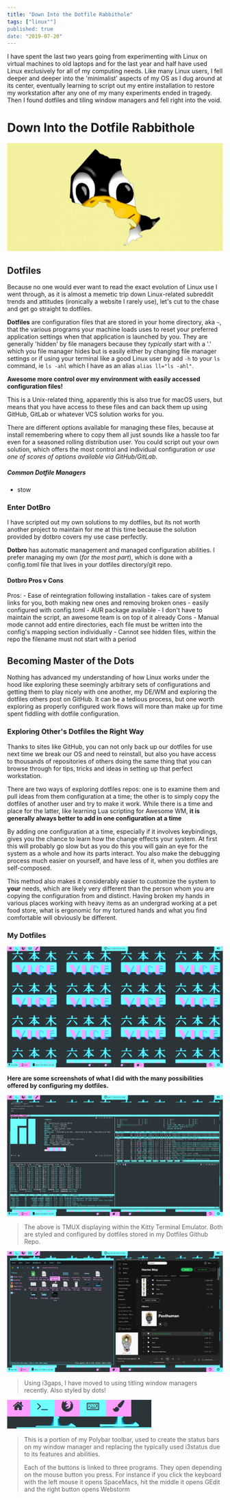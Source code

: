 ```yaml
---
title: "Down Into the Dotfile Rabbithole"
tags: ["linux""]
published: true
date: "2019-07-20"
---
```

I have spent the last two years going from experimenting with Linux on virtual machines 
to old laptops and for the last year and half have used Linux exclusively for all of my
computing needs. Like many Linux users, I fell deeper and deeper into the 'minimalist'
aspects of my OS as I dug around at its center, eventually learning to script out my 
entire installation to restore my workstation after any one of my many experiments ended in 
tragedy. Then I found dotfiles and tiling window managers and fell right into the void. 

# Down Into the Dotfile Rabbithole
![Where's Linus?](Linux-Sees-You.jpg)

## Dotfiles
Because no one would ever want to read the exact evolution of Linux use I went through,
as it is almost a memetic trip down Linux-related subreddit trends and attitudes
(ironically a website I rarely use), let's cut to the chase and get go straight to dotfiles. 

**Dotfiles** are configuration files that are stored in your home directory, aka `~`, that
the various programs your machine loads uses to reset your preferred application settings
when that application is launched by you. They are generally 'hidden' by file managers 
because they _typically_ start with a '.' which you file manager hides but is easily
either by changing file manager settings or if using your terminal like a good Linux 
user by add `-h` to your `ls` command, ie `ls -ahl` which I have as an alias `alias ll="ls -ahl"`. 

**Awesome more control over my environment with easily accessed configuration files!**

This is a Unix-related thing, apparently this is also true for macOS users, but means 
that you have access to these files and can back them up using GitHub, GitLab 
or whatever VCS solution works for you. 

There are different options available for managing these files, because at install 
remembering where to copy them all just sounds like a hassle too far even for a 
seasoned rolling distribution user. You could script out your own solution, which 
offers the most control and individual configuration *or use one of scores of options
available via GitHub/GitLab*. 

##### Common Dotfile Managers
 - stow 
 

### Enter DotBro
I have scripted out my own solutions to my dotfiles, but its not worth another project 
to maintain for me at this time because the solution provided by dotbro covers my use 
case perfectly. 

**Dotbro** has automatic management and managed configuration abilities. I prefer 
managing my own (_for the most part_), which is done with a config.toml file that
lives in your dotfiles directory/git repo. 

#### Dotbro Pros v Cons
Pros:
    - Ease of reintegration following installation
    - takes care of system links for you, both making new ones and removing broken ones
    - easily configured with config.toml 
    - AUR package available 
    - I don't have to maintain the script, an awesome team is on top of it already
Cons
    - Manual mode cannot add entire directories, each file must be written into the 
    config's mapping section individually
    - Cannot see hidden files, within the repo the filename must not start with a period

## Becoming Master of the Dots
Nothing has advanced my understanding of how Linux works under the hood like exploring 
these seemingly arbitrary sets of configurations and getting them to play nicely with one 
another, my DE/WM and exploring the dotfiles others post on GitHub. It can be a tedious
process, but one worth exploring as properly configured work flows will more than make
up for time spent fiddling with dotfile configuration. 

### Exploring Other's Dotfiles the Right Way

Thanks to sites like GitHub, you can not only back up our dotfiles for use next time we
break our OS and need to reinstall, but also you have access to thousands of repositories 
of others doing the same thing that you can browse through for tips, tricks and ideas in 
setting up that perfect workstation. 

There are two ways of exploring dotfiles repos: one is to examine them and pull ideas from them
configuration at a time; the other is to simply copy the dotfiles of another user and try
to make it work. While there is a time and place for the latter, like learning Lua scripting
for Awesome WM, **it is generally always better to add in one configuration at a time**

By adding one configuration at a time, especially if it involves keybindings, gives you the chance to learn how
the change effects your system. At first this will probably go slow but as you do this 
you will gain an eye for the system as a whole and how its parts interact. You also make
the debugging process much easier on yourself, and have less of it, when you dotfiles 
are self-composed. 

This method also makes it considerably easier to customize the system to **your** needs,
which are likely very different than the person whom you are copying the configuration
from and distinct. Having broken my hands in various places working with heavy items as
an undergrad working at a pet food store, what is ergonomic for my tortured hands and 
what you find comfortable will obviously be different. 

### My Dotfiles 
![Screenshot of my Desktop](Selection_002.png)

**Here are some screenshots of what I did with the many possibilities offered by configuring my dotfiles.**

![Screenshot of TMUX](Selection_001.png)
> The above is TMUX displaying within the Kitty Terminal Emulator. Both are styled and configured by 
> dotfiles stored in my Dotfiles Github Repo. 

![Screenshot of the i3wm with Spotify and pcmanfm open](Selection_010.png)
> Using i3gaps, I have moved to using titling window managers recently. Also styled by dots!

![My toolbar](Selection_004.png)
> This is a portion of my Polybar toolbar, used to create the status bars on my window manager and replacing 
> the typically used i3status due to its features and abilities. 
>
>Each of the buttons is linked to three programs. They open depending on the mouse button you press. For instance
> if you click the keyboard with the left mouse it opens SpaceMacs, hit the middle it opens GEdit and the
> right button opens Webstorm  
